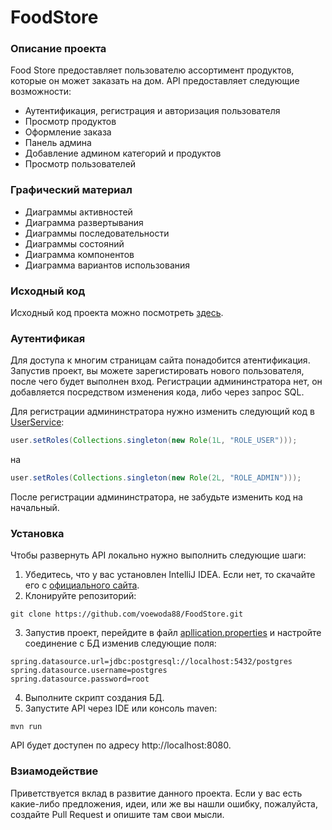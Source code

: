 # FoodStore

### Описание проекта

Food Store предоставляет пользователю ассортимент продуктов, которые он может заказать на дом. API предоставляет следующие возможности:

* Аутентификация, регистрация и авторизация пользователя
* Просмотр продуктов
* Оформление заказа
* Панель админа
* Добавление админом категорий и продуктов
* Просмотр пользователей

### Графический материал

* Диаграммы активностей
* Диаграмма развертывания
* Диаграммы последовательности
* Диаграммы состояний
* Диаграмма компонентов
* Диаграмма вариантов использования

### Исходный код

Исходный код проекта можно посмотреть [здесь](https://github.com/voewoda88/FoodStore/tree/master/spring-reg-auth-master).

### Аутентификая

Для доступа к многим страницам сайта понадобится атентификация. Запустив проект, вы можете зарегистировать нового пользователя, после чего будет выполнен вход. Регистрации админинстратора нет, он добавляется посредством изменения кода, либо через запрос SQL.

Для регистрации админинстратора нужно изменить следующий код в [UserService](https://github.com/voewoda88/FoodStore/blob/master/spring-reg-auth-master/src/main/java/com/boots/service/UserService.java):

```java
user.setRoles(Collections.singleton(new Role(1L, "ROLE_USER")));
```

на

```java
user.setRoles(Collections.singleton(new Role(2L, "ROLE_ADMIN")));
```

После регистрации админинстратора, не забудьте изменить код на начальный.

### Установка

Чтобы развернуть API локально нужно выполнить следующие шаги:

1. Убедитесь, что у вас установлен IntelliJ IDEA. Если нет, то скачайте его с [официального сайта](https://www.jetbrains.com/idea/download/?section=windows).
2. Клонируйте репозиторий:
```
git clone https://github.com/voewoda88/FoodStore.git
```
3. Запустив проект, перейдите в файл [apllication.properties](https://github.com/voewoda88/FoodStore/blob/master/spring-reg-auth-master/src/main/resources/application.properties) и настройте соединение с БД изменив следующие поля:
```
spring.datasource.url=jdbc:postgresql://localhost:5432/postgres
spring.datasource.username=postgres 
spring.datasource.password=root
```
4. Выполните скрипт создания БД.
5. Запустите API через IDE или консоль maven:
```
mvn run
```

API будет доступен по адресу http://localhost:8080.

### Взиамодействие

Приветствуется вклад в развитие данного проекта. Если у вас есть какие-либо предложения, идеи, или же вы нашли ошибку, пожалуйста, создайте Pull Request и опишите там свои мысли.
